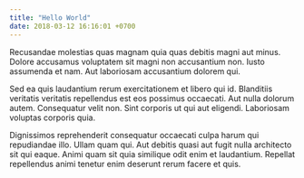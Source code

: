```yaml
---
title: "Hello World"
date: 2018-03-12 16:16:01 +0700
---
```


Recusandae molestias quas magnam quia quas debitis magni aut minus. Dolore accusamus voluptatem sit magni non accusantium non. Iusto assumenda et nam. Aut laboriosam accusantium dolorem qui.
 
<!--more-->

Sed ea quis laudantium rerum exercitationem et libero qui id. Blanditiis veritatis veritatis repellendus est eos possimus occaecati. Aut nulla dolorum autem. Consequatur velit non. Sint corporis ut qui aut eligendi. Laboriosam voluptas corporis quia.

Dignissimos reprehenderit consequatur occaecati culpa harum qui repudiandae illo. Ullam quam qui. Aut debitis quasi aut fugit nulla architecto sit qui eaque. Animi quam sit quia similique odit enim et laudantium. Repellat repellendus animi tenetur enim deserunt rerum facere et quis.
